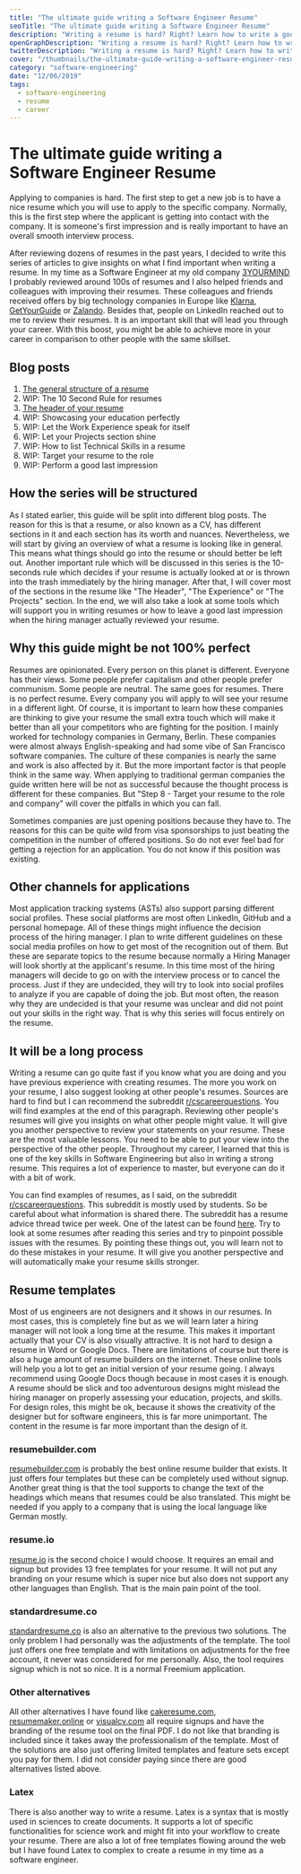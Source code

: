 ```yaml
---
title: "The ultimate guide writing a Software Engineer Resume"
seoTitle: "The ultimate guide writing a Software Engineer Resume"
description: "Writing a resume is hard? Right? Learn how to write a good resume that will give you offers by Apple, Microsoft, Amazon or Google. This guide will lead you through the pain points of writing a resume."
openGraphDescription: "Writing a resume is hard? Right? Learn how to write a good resume that will give you offers by Apple, Microsoft, Amazon or Google."
twitterDescription: "Writing a resume is hard? Right? Learn how to write a good resume that will give you offers by Apple, Microsoft, Amazon or Google."
cover: "/thumbnails/the-ultimate-guide-writing-a-software-engineer-resume.png"
category: "software-engineering"
date: "12/06/2019"
tags:
  - software-engineering
  - resume
  - career
---
```


# The ultimate guide writing a Software Engineer Resume

Applying to companies is hard. The first step to get a new job is to have a nice resume which you will use to apply to the specific company. Normally, this is the first step where the applicant is getting into contact with the company. It is someone's first impression and is really important to have an overall smooth interview process.

After reviewing dozens of resumes in the past years, I decided to write this series of articles to give insights on what I find important when writing a resume. In my time as a Software Engineer at my old company [3YOURMIND](https://www.3yourmind.com/) I probably reviewed around 100s of resumes and I also helped friends and colleagues with improving their resumes. These colleagues and friends received offers by big technology companies in Europe like [Klarna](https://www.klarna.com/de/), [GetYourGuide](https://www.getyourguide.com/) or [Zalando](https://zalando.com/). Besides that, people on LinkedIn reached out to me to review their resumes. It is an important skill that will lead you through your career. With this boost, you might be able to achieve more in your career in comparison to other people with the same skillset.

## Blog posts

1. [The general structure of a resume](/the-general-structure-of-a-resume/)
1. WIP: The 10 Second Rule for resumes
1. [The header of your resume](/the-header-of-your-resume/)
1. WIP: Showcasing your education perfectly
1. WIP: Let the Work Experience speak for itself
1. WIP: Let your Projects section shine
1. WIP: How to list Technical Skills in a resume
1. WIP: Target your resume to the role
1. WIP: Perform a good last impression

## How the series will be structured

As I stated earlier, this guide will be split into different blog posts. The reason for this is that a resume, or also known as a CV, has different sections in it and each section has its worth and nuances. Nevertheless, we will start by giving an overview of what a resume is looking like in general. This means what things should go into the resume or should better be left out. Another important rule which will be discussed in this series is the 10-seconds rule which decides if your resume is actually looked at or is thrown into the trash immediately by the hiring manager. After that, I will cover most of the sections in the resume like "The Header", "The Experience" or "The Projects" section. In the end, we will also take a look at some tools which will support you in writing resumes or how to leave a good last impression when the hiring manager actually reviewed your resume.

## Why this guide might be not 100% perfect

Resumes are opinionated. Every person on this planet is different. Everyone has their views. Some people prefer capitalism and other people prefer communism. Some people are neutral. The same goes for resumes. There is no perfect resume. Every company you will apply to will see your resume in a different light. Of course, it is important to learn how these companies are thinking to give your resume the small extra touch which will make it better than all your competitors who are fighting for the position. I mainly worked for technology companies in Germany, Berlin. These companies were almost always English-speaking and had some vibe of San Francisco software companies. The culture of these companies is nearly the same and work is also affected by it. But the more important factor is that people think in the same way. When applying to traditional german companies the guide written here will be not as successful because the thought process is different for these companies. But "Step 8 - Target your resume to the role and company" will cover the pitfalls in which you can fall.

Sometimes companies are just opening positions because they have to. The reasons for this can be quite wild from visa sponsorships to just beating the competition in the number of offered positions. So do not ever feel bad for getting a rejection for an application. You do not know if this position was existing.

## Other channels for applications

Most application tracking systems (ASTs) also support parsing different social profiles. These social platforms are most often LinkedIn, GitHub and a personal homepage. All of these things might influence the decision process of the hiring manager. I plan to write different guidelines on these social media profiles on how to get most of the recognition out of them. But these are separate topics to the resume because normally a Hiring Manager will look shortly at the applicant's resume. In this time most of the hiring managers will decide to go on with the interview process or to cancel the process. Just if they are undecided, they will try to look into social profiles to analyze if you are capable of doing the job. But most often, the reason why they are undecided is that your resume was unclear and did not point out your skills in the right way. That is why this series will focus entirely on the resume.

## It will be a long process

Writing a resume can go quite fast if you know what you are doing and you have previous experience with creating resumes. The more you work on your resume, I also suggest looking at other people's resumes. Sources are hard to find but I can recommend the subreddit [r/cscareerquestions](https://www.reddit.com/r/cscareerquestions/). You will find examples at the end of this paragraph. Reviewing other people's resumes will give you insights on what other people might value. It will give you another perspective to review your statements on your resume. These are the most valuable lessons. You need to be able to put your view into the perspective of the other people. Throughout my career, I learned that this is one of the key skills in Software Engineering but also in writing a strong resume. This requires a lot of experience to master, but everyone can do it with a bit of work.

You can find examples of resumes, as I said, on the subreddit [r/cscareerquestions](https://www.reddit.com/r/cscareerquestions/). This subreddit is mostly used by students. So be careful about what information is shared there. The subreddit has a resume advice thread twice per week. One of the latest can be found [here](https://www.reddit.com/r/cscareerquestions/comments/e5dbq7/resume_advice_thread_december_03_2019/). Try to look at some resumes after reading this series and try to pinpoint possible issues with the resumes. By pointing these things out, you will learn not to do these mistakes in your resume. It will give you another perspective and will automatically make your resume skills stronger.

## Resume templates

Most of us engineers are not designers and it shows in our resumes. In most cases, this is completely fine but as we will learn later a hiring manager will not look a long time at the resume. This makes it important actually that your CV is also visually attractive. It is not hard to design a resume in Word or Google Docs. There are limitations of course but there is also a huge amount of resume builders on the internet. These online tools will help you a lot to get an initial version of your resume going. I always recommend using Google Docs though because in most cases it is enough. A resume should be slick and too adventurous designs might mislead the hiring manager on properly assessing your education, projects, and skills. For design roles, this might be ok, because it shows the creativity of the designer but for software engineers, this is far more unimportant. The content in the resume is far more important than the design of it.

### resumebuilder.com

[resumebuilder.com](https://resumebuilder.com) is probably the best online resume builder that exists. It just offers four templates but these can be completely used without signup. Another great thing is that the tool supports to change the text of the headings which means that resumes could be also translated. This might be needed if you apply to a company that is using the local language like German mostly.

### resume.io

[resume.io](https://resume.io) is the second choice I would choose. It requires an email and signup but provides 13 free templates for your resume. It will not put any branding on your resume which is super nice but also does not support any other languages than English. That is the main pain point of the tool.

### standardresume.co

[standardresume.co](https://app.standardresume.co/) is also an alternative to the previous two solutions. The only problem I had personally was the adjustments of the template. The tool just offers one free template and with limitations on adjustments for the free account, it never was considered for me personally. Also, the tool requires signup which is not so nice. It is a normal Freemium application.

### Other alternatives

All other alternatives I have found like [cakeresume.com](https://www.cakeresume.com/), [resumemaker.online](https://www.resumemaker.online/) or [visualcv.com](https://www.visualcv.com/) all require signups and have the branding of the resume tool on the final PDF. I do not like that branding is included since it takes away the professionalism of the template. Most of the solutions are also just offering limited templates and feature sets except you pay for them. I did not consider paying since there are good alternatives listed above.

### Latex

There is also another way to write a resume. Latex is a syntax that is mostly used in sciences to create documents. It supports a lot of specific functionalities for science work and might fit into your workflow to create your resume. There are also a lot of free templates flowing around the web but I have found Latex to complex to create a resume in my time as a software engineer.
